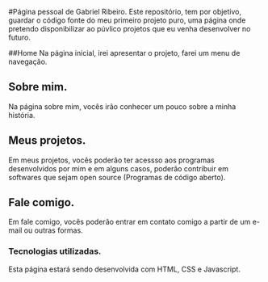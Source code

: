#Página pessoal de Gabriel Ribeiro.
Este repositório, tem por objetivo, guardar o código fonte do meu primeiro projeto puro, uma página onde pretendo disponibilizar ao púvlico projetos que eu venha desenvolver no futuro.

##Home
Na página inicial, irei apresentar o projeto, farei um menu de navegação.

## Sobre mim.
Na página sobre mim, vocês irão conhecer um pouco sobre a minha história.

## Meus projetos.
Em meus projetos, vocês poderão ter acessso aos programas desenvolvidos por mim e em alguns casos, poderão contribuir em softwares que sejam open source (Programas de código aberto).
## Fale comigo.
Em fale comigo, vocês poderão entrar em contato comigo a partir de um e-mail ou outras formas.

### Tecnologias utilizadas.
Esta página estará sendo desenvolvida com HTML, CSS e Javascript.